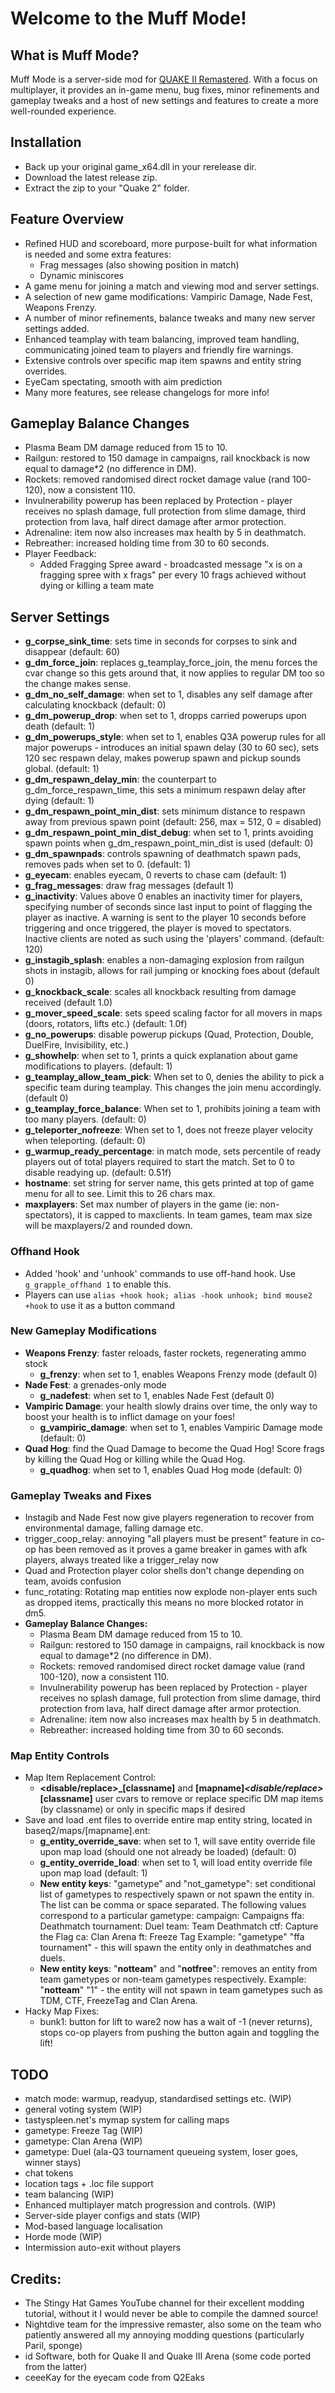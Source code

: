 # Welcome to the Muff Mode!

## What is Muff Mode?
Muff Mode is a server-side mod for [QUAKE II Remastered](https://github.com/id-Software/quake2-rerelease-dll). With a focus on multiplayer, it provides an in-game menu,  bug fixes, minor refinements and gameplay tweaks and a host of new settings and features to create a more well-rounded experience.

## Installation
- Back up your original game_x64.dll in your rerelease dir.
- Download the latest release zip.
- Extract the zip to your "Quake 2" folder.

## Feature Overview
- Refined HUD and scoreboard, more purpose-built for what information is needed and some extra features:
	* Frag messages (also showing position in match)
	* Dynamic miniscores
- A game menu for joining a match and viewing mod and server settings.
- A selection of new game modifications: Vampiric Damage, Nade Fest, Weapons Frenzy.
- A number of minor refinements, balance tweaks and many new server settings added.
- Enhanced teamplay with team balancing, improved team handling, communicating joined team to players and friendly fire warnings.
- Extensive controls over specific map item spawns and entity string overrides.
- EyeCam spectating, smooth with aim prediction
- Many more features, see release changelogs for more info!

## Gameplay Balance Changes
* Plasma Beam DM damage reduced from 15 to 10.
* Railgun: restored to 150 damage in campaigns, rail knockback is now equal to damage*2 (no difference in DM).
* Rockets: removed randomised direct rocket damage value (rand 100-120), now a consistent 110.
* Invulnerability powerup has been replaced by Protection - player receives no splash damage, full protection from slime damage, third protection from lava, half direct damage after armor protection.
* Adrenaline: item now also increases max health by 5 in deathmatch.
* Rebreather: increased holding time from 30 to 60 seconds.
* Player Feedback:
	* Added Fragging Spree award - broadcasted message "x is on a fragging spree with x frags" per every 10 frags achieved without dying or killing a team mate

## Server Settings
 - **g_corpse_sink_time**: sets time in seconds for corpses to sink and disappear (default: 60)
 - **g_dm_force_join**: replaces g_teamplay_force_join, the menu forces the cvar change so this gets around that, it now applies to regular DM too so the change makes sense.
 - **g_dm_no_self_damage**: when set to 1, disables any self damage after calculating knockback (default: 0)
 - **g_dm_powerup_drop**: when set to 1, dropps carried powerups upon death (default: 1)
 - **g_dm_powerups_style**: when set to 1, enables Q3A powerup rules for all major powerups - introduces an initial spawn delay (30 to 60 sec), sets 120 sec respawn delay, makes powerup spawn and pickup sounds global. (default: 1)
 - **g_dm_respawn_delay_min**: the counterpart to g_dm_force_respawn_time, this sets a minimum respawn delay after dying (default: 1)
 - **g_dm_respawn_point_min_dist**: sets minimum distance to respawn away from previous spawn point (default: 256, max = 512, 0 = disabled)
 - **g_dm_respawn_point_min_dist_debug**: when set to 1, prints avoiding spawn points when g_dm_respawn_point_min_dist is used (default: 0)
 - **g_dm_spawnpads**: controls spawning of deathmatch spawn pads, removes pads when set to 0. (default: 1)
 - **g_eyecam**: enables eyecam, 0 reverts to chase cam (default: 1)
 - **g_frag_messages**: draw frag messages (default 1)
 - **g_inactivity**: Values above 0 enables an inactivity timer for players, specifying number of seconds since last input to point of flagging the player as inactive. A warning is sent to the player 10 seconds before triggering and once triggered, the player is moved to spectators. Inactive clients are noted as such using the 'players' command. (default: 120)
 - **g_instagib_splash**: enables a non-damaging explosion from railgun shots in instagib, allows for rail jumping or knocking foes about (default 0)
 - **g_knockback_scale**: scales all knockback resulting from damage received (default 1.0)
 - **g_mover_speed_scale**: sets speed scaling factor for all movers in maps (doors, rotators, lifts etc.) (default: 1.0f)
 - **g_no_powerups**: disable powerup pickups (Quad, Protection, Double, DuelFire, Invisibility, etc.)
 - **g_showhelp**: when set to 1, prints a quick explanation about game modifications to players. (default: 1)
 - **g_teamplay_allow_team_pick**: When set to 0, denies the ability to pick a specific team during teamplay. This changes the join menu accordingly. (default 0)
 - **g_teamplay_force_balance**: When set to 1, prohibits joining a team with too many players. (default: 0)
 - **g_teleporter_nofreeze**: When set to 1, does not freeze player velocity when teleporting. (default: 0)
 - **g_warmup_ready_percentage**: in match mode, sets percentile of ready players out of total players required to start the match. Set to 0 to disable readying up. (default: 0.51f)
 - **hostname**: set string for server name, this gets printed at top of game menu for all to see. Limit this to 26 chars max.
 - **maxplayers**: Set max number of players in the game (ie: non-spectators), it is capped to maxclients. In team games, team max size will be maxplayers/2 and rounded down.

### Offhand Hook
- Added 'hook' and 'unhook' commands to use off-hand hook. Use `g_grapple_offhand 1` to enable this.
- Players can use ``alias +hook hook; alias -hook unhook; bind mouse2 +hook`` to use it as a button command

### New Gameplay Modifications
* **Weapons Frenzy**: faster reloads, faster rockets, regenerating ammo stock
	* **g_frenzy**: when set to 1, enables Weapons Frenzy mode (default 0)
* **Nade Fest**: a grenades-only mode
	* **g_nadefest**: when set to 1, enables Nade Fest (default 0)
* **Vampiric Damage**: your health slowly drains over time, the only way to boost your health is to inflict damage on your foes!
	* **g_vampiric_damage**: when set to 1, enables Vampiric Damage mode (default: 0)
* **Quad Hog**: find the Quad Damage to become the Quad Hog! Score frags by killing the Quad Hog or killing while the Quad Hog.
	* **g_quadhog**: when set to 1, enables Quad Hog mode (default: 0)

### Gameplay Tweaks and Fixes
 * Instagib and Nade Fest now give players regeneration to recover from environmental damage, falling damage etc.
 * trigger_coop_relay: annoying "all players must be present" feature in co-op has been removed as it proves a game breaker in games with afk players, always treated like a trigger_relay now
 * Quad and Protection player color shells don't change depending on team, avoids confusion
 * func_rotating: Rotating map entities now explode non-player ents such as dropped items, practically this means no more blocked rotator in dm5.
 * **Gameplay Balance Changes:**
	* Plasma Beam DM damage reduced from 15 to 10.
	* Railgun: restored to 150 damage in campaigns, rail knockback is now equal to damage*2 (no difference in DM).
	* Rockets: removed randomised direct rocket damage value (rand 100-120), now a consistent 110.
	* Invulnerability powerup has been replaced by Protection - player receives no splash damage, full protection from slime damage, third protection from lava, half direct damage after armor protection.
	* Adrenaline: item now also increases max health by 5 in deathmatch.
	* Rebreather: increased holding time from 30 to 60 seconds.

### Map Entity Controls
 * Map Item Replacement Control:
	* **<disable/replace>_[classname]** and **[mapname]_<disable/replace>_[classname]** user cvars to remove or replace specific DM map items (by classname) or only in specific maps if desired
 * Save and load .ent files to override entire map entity string, located in baseq2/maps/[mapname].ent:
	* **g_entity_override_save**: when set to 1, will save entity override file upon map load (should one not already be loaded) (default: 0)
	* **g_entity_override_load**: when set to 1, will load entity override file upon map load (default: 1)
	* **New entity keys**: "gametype" and "not_gametype": set conditional list of gametypes to respectively spawn or not spawn the entity in. The list can be comma or space separated. The following values correspond to a particular gametype:
		campaign: Campaigns
		ffa: Deathmatch
		tournament: Duel
		team: Team Deathmatch
		ctf: Capture the Flag
		ca: Clan Arena
		ft: Freeze Tag
			Example: "gametype" "ffa tournament" - this will spawn the entity only in deathmatches and duels.
	* **New entity keys**: "**notteam**" and "**notfree**": removes an entity from team gametypes or non-team gametypes respectively.
		Example: "**notteam**" "1" - the entity will not spawn in team gametypes such as TDM, CTF, FreezeTag and Clan Arena.
* Hacky Map Fixes:
	* bunk1: button for lift to ware2 now has a wait of -1 (never returns), stops co-op players from pushing the button again and toggling the lift!

## TODO
- match mode: warmup, readyup, standardised settings etc. (WIP)
- general voting system (WIP)
- tastyspleen.net's mymap system for calling maps
- gametype: Freeze Tag (WIP)
- gametype: Clan Arena (WIP)
- gametype: Duel (ala-Q3 tournament queueing system, loser goes, winner stays)
- chat tokens
- location tags + .loc file support
- team balancing (WIP)
- Enhanced multiplayer match progression and controls. (WIP)
- Server-side player configs and stats (WIP)
- Mod-based language localisation
- Horde mode (WIP)
- Intermission auto-exit without players

## Credits:
- The Stingy Hat Games YouTube channel for their excellent modding tutorial, without it I would never be able to compile the damned source!
- Nightdive team for the impressive remaster, also some on the team who patiently answered all my annoying modding questions (particularly Paril, sponge)
- id Software, both for Quake II and Quake III Arena (some code ported from the latter)
- ceeeKay for the eyecam code from Q2Eaks

